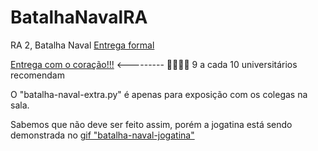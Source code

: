 # BatalhaNavalRA
RA 2, Batalha Naval
[Entrega formal](https://www.youtube.com/watch?v=XxGX_ENlhZs) 

[Entrega com o coração!!!](https://youtu.be/gVBL_axMavM) <--------- 💖💖💖💖 9 a cada 10 universitários recomendam

O "batalha-naval-extra.py" é apenas para exposição com os colegas na sala.

Sabemos que não deve ser feito assim, porém a jogatina está sendo demonstrada no [gif "batalha-naval-jogatina"](https://github.com/quinticode/BatalhaNavalRA/blob/main/batalha-naval-jogatina.gif)
